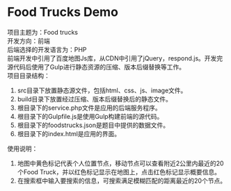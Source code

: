 Food Trucks Demo
===
项目主题为：Food trucks  
开发方向：前端  
后端选择的开发语言为：PHP  
前端开发中引用了百度地图Js库，从CDN中引用了jQuery，respond.js。开发完源代码后使用了Gulp进行静态资源的压缩、版本后缀替换等工作。  
项目目录结构：  
1. src目录下放置静态源文件，包括html、css、js、image文件。
2. build目录下放置经过压缩、版本后缀替换后的静态文件。
3. 根目录下的service.php文件是应用的后端服务程序。
4. 根目录下的Gulpfile.js是使用Gulp构建前端的源代码。
5. 根目录下的foodstrucks.json是题目中提供的数据文件。
6. 根目录下的index.html是应用的界面。

使用说明：  
1. 地图中黄色标记代表个人位置节点，移动节点可以查看附近2公里内最近的20个Food Truck，并以红色标记显示在地图上，点击红色标记显示概要信息。  
2. 在搜索框中输入要搜索的信息，可搜索满足模糊匹配的距离最近的20个节点。  
